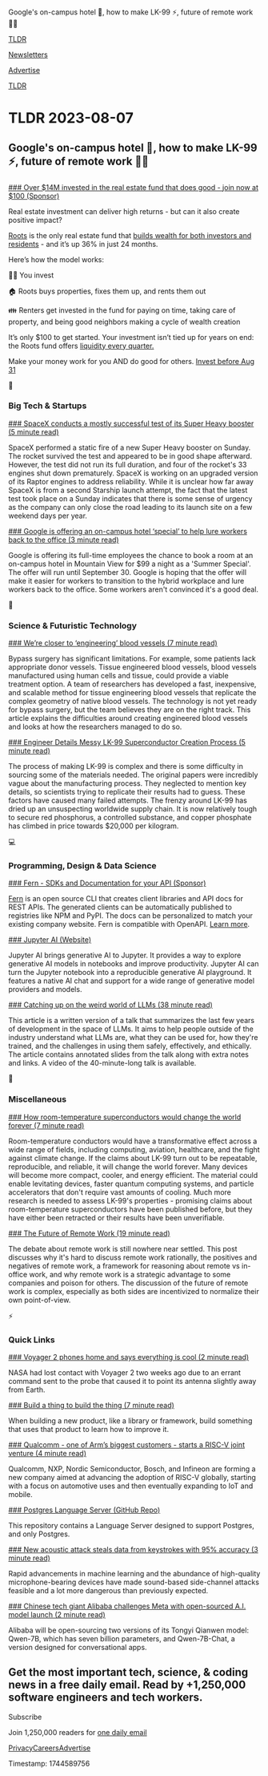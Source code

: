 Google's on-campus hotel 🏨, how to make LK-99 ⚡, future of remote work 👨‍💻

[TLDR](/)

[Newsletters](/newsletters)

[Advertise](https://advertise.tldr.tech/)

[TLDR](/)

# TLDR 2023-08-07

## Google's on-campus hotel 🏨, how to make LK-99 ⚡, future of remote work 👨‍💻

### 

[### Over $14M invested in the real estate fund that does good - join now at $100 (Sponsor)](https://www.investwithroots.com/tldr/?utm_campaign=TLDR&amp;utm_source=email&amp;utm_medium=Email&amp;utm_content=TLDR%208.7.23)

Real estate investment can deliver high returns - but can it also create positive impact?

[Roots](https://www.investwithroots.com/tldr/?utm_campaign=TLDR&utm_source=email&utm_medium=Email&utm_content=TLDR%208.7.23) is the only real estate fund that [builds wealth for both investors and residents](https://www.investwithroots.com/tldr/?utm_campaign=TLDR&utm_source=email&utm_medium=Email&utm_content=TLDR%208.7.23) - and it’s up 36% in just 24 months.

Here’s how the model works:

🧑‍💻 You invest

🏠 Roots buys properties, fixes them up, and rents them out

👪 Renters get invested in the fund for paying on time, taking care of property, and being good neighbors making a cycle of wealth creation

It’s only $100 to get started. Your investment isn’t tied up for years on end: the Roots fund offers [liquidity every quarter.](https://www.investwithroots.com/tldr/?utm_campaign=TLDR&utm_source=email&utm_medium=Email&utm_content=TLDR%208.7.23)

Make your money work for you AND do good for others. [Invest before Aug 31](https://www.investwithroots.com/tldr/?utm_campaign=TLDR&utm_source=email&utm_medium=Email&utm_content=TLDR%208.7.23)

📱

### Big Tech & Startups

[### SpaceX conducts a mostly successful test of its Super Heavy booster (5 minute read)](https://arstechnica.com/space/2023/08/spacex-conducts-a-mostly-successful-test-of-its-super-heavy-booster/?utm_source=tldrnewsletter)

SpaceX performed a static fire of a new Super Heavy booster on Sunday. The rocket survived the test and appeared to be in good shape afterward. However, the test did not run its full duration, and four of the rocket's 33 engines shut down prematurely. SpaceX is working on an upgraded version of its Raptor engines to address reliability. While it is unclear how far away SpaceX is from a second Starship launch attempt, the fact that the latest test took place on a Sunday indicates that there is some sense of urgency as the company can only close the road leading to its launch site on a few weekend days per year.

[### Google is offering an on-campus hotel ‘special’ to help lure workers back to the office (3 minute read)](https://www.cnbc.com/2023/08/04/google-offers-on-campus-hotel-special-to-lure-workers-back-in.html?utm_source=tldrnewsletter)

Google is offering its full-time employees the chance to book a room at an on-campus hotel in Mountain View for $99 a night as a 'Summer Special'. The offer will run until September 30. Google is hoping that the offer will make it easier for workers to transition to the hybrid workplace and lure workers back to the office. Some workers aren't convinced it's a good deal.

🚀

### Science & Futuristic Technology

[### We’re closer to ‘engineering’ blood vessels (7 minute read)](https://pursuit.unimelb.edu.au/articles/we-re-closer-to-engineering-blood-vessels?utm_source=tldrnewsletter)

Bypass surgery has significant limitations. For example, some patients lack appropriate donor vessels. Tissue engineered blood vessels, blood vessels manufactured using human cells and tissue, could provide a viable treatment option. A team of researchers has developed a fast, inexpensive, and scalable method for tissue engineering blood vessels that replicate the complex geometry of native blood vessels. The technology is not yet ready for bypass surgery, but the team believes they are on the right track. This article explains the difficulties around creating engineered blood vessels and looks at how the researchers managed to do so.

[### Engineer Details Messy LK-99 Superconductor Creation Process (5 minute read)](https://www.tomshardware.com/news/engineer-details-messy-lk-99-superconductor-fabrication-process?utm_source=tldrnewsletter)

The process of making LK-99 is complex and there is some difficulty in sourcing some of the materials needed. The original papers were incredibly vague about the manufacturing process. They neglected to mention key details, so scientists trying to replicate their results had to guess. These factors have caused many failed attempts. The frenzy around LK-99 has dried up an unsuspecting worldwide supply chain. It is now relatively tough to secure red phosphorus, a controlled substance, and copper phosphate has climbed in price towards $20,000 per kilogram.

💻

### Programming, Design & Data Science

[### Fern&nbsp;- SDKs and Documentation for your API (Sponsor)](https://buildwithfern.typeform.com/to/IcT0TVdk)

[Fern](https://buildwithfern.typeform.com/to/IcT0TVdk) is an open source CLI that creates client libraries and API docs for REST APIs. The generated clients can be automatically published to registries like NPM and PyPI. The docs can be personalized to match your existing company website. Fern is compatible with OpenAPI. [Learn more](https://buildwithfern.typeform.com/to/IcT0TVdk).

[### Jupyter AI (Website)](https://jupyter-ai.readthedocs.io/en/latest/?utm_source=tldrnewsletter)

Jupyter AI brings generative AI to Jupyter. It provides a way to explore generative AI models in notebooks and improve productivity. Jupyter AI can turn the Jupyter notebook into a reproducible generative AI playground. It features a native AI chat and support for a wide range of generative model providers and models.

[### Catching up on the weird world of LLMs (38 minute read)](https://simonwillison.net/2023/Aug/3/weird-world-of-llms/?utm_source=tldrnewsletter)

This article is a written version of a talk that summarizes the last few years of development in the space of LLMs. It aims to help people outside of the industry understand what LLMs are, what they can be used for, how they're trained, and the challenges in using them safely, effectively, and ethically. The article contains annotated slides from the talk along with extra notes and links. A video of the 40-minute-long talk is available.

🎁

### Miscellaneous

[### How room-temperature superconductors would change the world forever (7 minute read)](https://www.scotsman.com/news/opinion/columnists/how-room-temperature-superconductors-would-change-the-world-forever-dr-mohammad-yazdani-asrami-and-dr-devendra-kumar-namburi-4241558?utm_source=tldrnewsletter)

Room-temperature conductors would have a transformative effect across a wide range of fields, including computing, aviation, healthcare, and the fight against climate change. If the claims about LK-99 turn out to be repeatable, reproducible, and reliable, it will change the world forever. Many devices will become more compact, cooler, and energy efficient. The material could enable levitating devices, faster quantum computing systems, and particle accelerators that don't require vast amounts of cooling. Much more research is needed to assess LK-99's properties - promising claims about room-temperature superconductors have been published before, but they have either been retracted or their results have been unverifiable.

[### The Future of Remote Work (19 minute read)](https://staysaasy.com/management/2023/08/06/the-future-of-remote-work.html?utm_source=tldrnewsletter)

The debate about remote work is still nowhere near settled. This post discusses why it's hard to discuss remote work rationally, the positives and negatives of remote work, a framework for reasoning about remote vs in-office work, and why remote work is a strategic advantage to some companies and poison for others. The discussion of the future of remote work is complex, especially as both sides are incentivized to normalize their own point-of-view.

⚡

### Quick Links

[### Voyager 2 phones home and says everything is cool (2 minute read)](https://arstechnica.com/space/2023/08/voyager-2-phones-home-and-says-everything-is-cool/?utm_source=tldrnewsletter)

NASA had lost contact with Voyager 2 two weeks ago due to an errant command sent to the probe that caused it to point its antenna slightly away from Earth.

[### Build a thing to build the thing (7 minute read)](https://glazkov.com/2023/08/03/build-a-thing-to-build-the-thing/?utm_source=tldrnewsletter)

When building a new product, like a library or framework, build something that uses that product to learn how to improve it.

[### Qualcomm - one of Arm’s biggest customers - starts a RISC-V joint venture (4 minute read)](https://arstechnica.com/gadgets/2023/08/qualcomm-one-of-arms-biggest-customers-starts-a-risc-v-joint-venture/?utm_source=tldrnewsletter)

Qualcomm, NXP, Nordic Semiconductor, Bosch, and Infineon are forming a new company aimed at advancing the adoption of RISC-V globally, starting with a focus on automotive uses and then eventually expanding to IoT and mobile.

[### Postgres Language Server (GitHub Repo)](https://github.com/supabase/postgres_lsp?utm_source=tldrnewsletter)

This repository contains a Language Server designed to support Postgres, and only Postgres.

[### New acoustic attack steals data from keystrokes with 95% accuracy (3 minute read)](https://www.bleepingcomputer.com/news/security/new-acoustic-attack-steals-data-from-keystrokes-with-95-percent-accuracy/?utm_source=tldrnewsletter)

Rapid advancements in machine learning and the abundance of high-quality microphone-bearing devices have made sound-based side-channel attacks feasible and a lot more dangerous than previously expected.

[### Chinese tech giant Alibaba challenges Meta with open-sourced A.I. model launch (2 minute read)](https://www.cnbc.com/2023/08/03/alibaba-launches-open-sourced-ai-model-in-challenge-to-meta.html?utm_source=tldrnewsletter)

Alibaba will be open-sourcing two versions of its Tongyi Qianwen model: Qwen-7B, which has seven billion parameters, and Qwen-7B-Chat, a version designed for conversational apps.

## Get the most important tech, science, & coding news in a free daily email. Read by +1,250,000 software engineers and tech workers.

Subscribe

Join 1,250,000 readers for [one daily email](/api/latest/tech)

[Privacy](/privacy)[Careers](https://jobs.ashbyhq.com/tldr.tech)[Advertise](/tech/advertise)

Timestamp: 1744589756